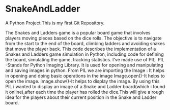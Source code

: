 # SnakeAndLadder
A Python Project
This is my first Git Repository.

The Snakes and Ladders game is a popular board game that involves players moving pieces based on the dice rolls. The objective is to navigate from the start to the end of the board, climbing ladders and avoiding snakes that move the player back. This code describes the implementation of a Snakes and Ladders game simulation in Python, including code for defining the board, simulating the game, tracking statistics.
I've made use of PIL.
PIL -Stands for Python Imaging Library.
It is used for opening and manipulating and saving images in python.
From PIL we are importing the Image :
It helps in opening and doing basic operations in the image
             Image.open()-It helps to open the image.
             Image.show()-It helps to display the image.
By using this PIL i wanted to display an image of a Snake and Ladder board(which i found it online),after each time the player has rolled the dice.This will give a rough idea for the players about their current position in the Snake and Ladder board.
